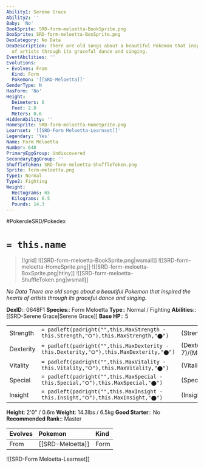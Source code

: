 ```yaml
---
Ability1: Serene Grace
Ability2: ''
Baby: 'No'
BookSprite: SRD-form-meloetta-BookSprite.png
BoxSprite: SRD-form-meloetta-BoxSprite.png
DexCategory: No Data
DexDescription: There are old songs about a beautiful Pokemon that inspired the hearts
  of artists through its graceful dance and singing.
EventAbilities: ''
Evolutions:
- Evolves: From
  Kind: Form
  Pokemon: '[[SRD-Meloetta]]'
GenderType: N
HasForm: 'No'
Height:
  Deimeters: 6
  Feet: 2.0
  Meters: 0.6
HiddenAbility: ''
HomeSprite: SRD-form-meloetta-HomeSprite.png
Learnset: '[[SRD-Form Meloetta-Learnset]]'
Legendary: 'Yes'
Name: Form Meloetta
Number: 648
PrimaryEggGroup: Undiscovered
SecondaryEggGroup: ''
ShuffleToken: SRD-form-meloetta-ShuffleToken.png
Sprite: form-meloetta.png
Type1: Normal
Type2: Fighting
Weight:
  Hectograms: 65
  Kilograms: 6.5
  Pounds: 14.3
---
```


#PokeroleSRD/Pokedex

# `= this.name`

> [!grid]
> ![[SRD-form-meloetta-BookSprite.png|wsmall]]
> ![[SRD-form-meloetta-HomeSprite.png]]
> ![[SRD-form-meloetta-BoxSprite.png|htiny]]
> ![[SRD-form-meloetta-ShuffleToken.png|wsmall]]


*No Data*
*There are old songs about a beautiful Pokemon that inspired the hearts of artists through its graceful dance and singing.*

**DexID**:: 0648F1
**Species**:: Form Meloetta
**Type**:: Normal / Fighting
**Abilities**:: [[SRD-Serene Grace|Serene Grace]]
**Base HP**:: 5

|           |                                                                                        |                                          |
| --------- | -------------------------------------------------------------------------------------- | ---------------------------------------- |
| Strength  | `= padleft(padright("",this.MaxStrength - this.Strength,"⭘"),this.MaxStrength,"⬤")`    | (Strength::7)/(MaxStrength::7)   |
| Dexterity | `= padleft(padright("",this.MaxDexterity - this.Dexterity,"⭘"),this.MaxDexterity,"⬤")` | (Dexterity:: 7)/(MaxDexterity::7) |
| Vitality  | `= padleft(padright("",this.MaxVitality - this.Vitality,"⭘"),this.MaxVitality,"⬤")`    | (Vitality::5)/(MaxVitality::5)   |
| Special   | `= padleft(padright("",this.MaxSpecial - this.Special,"⭘"),this.MaxSpecial,"⬤")`       | (Special::5)/(MaxSpecial::5)     |
| Insight   | `= padleft(padright("",this.MaxInsight - this.Insight,"⭘"),this.MaxInsight,"⬤")`       | (Insight::5)/(MaxInsight::5)     |

**Height**: 2'0" / 0.6m
**Weight**: 14.3lbs / 6.5kg
**Good Starter**:: No
**Recommended Rank**:: Master

| Evolves   | Pokemon          | Kind   |
|:----------|:-----------------|:-------|
| From      | [[SRD-Meloetta]] | Form   |

![[SRD-Form Meloetta-Learnset]]